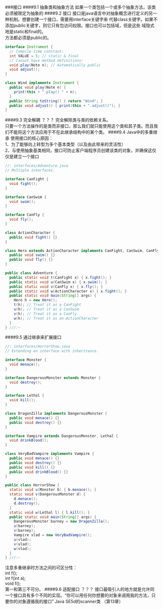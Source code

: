 ###接口
####9.1 抽象类和抽象方法
如果一个类包括一个或多个抽象方法，该类必须被限定为抽象的
####9.2 接口
接口是java语言中对抽象概念进行定义的另一种机制。想要创建一个接口，需要用interface关键字来
代替class关键字。如果不添加public关键字，则它只有包访问权限。接口也可以包括域，但是这些
域隐式地是static和final的。  
方法都必须是public的。
```java
interface Instrument {
  // Compile-time constant:
  int VALUE = 5; // static & final
  // Cannot have method definitions:
  void play(Note n); // Automatically public
  void adjust();
}

class Wind implements Instrument {
  public void play(Note n) {
    print(this + ".play() " + n);
  }
  public String toString() { return "Wind"; }
  public void adjust() { print(this + ".adjust()"); }
}
```
####9.3 完全解耦 ？？？
完全解除类与类的依赖关系。  
只要一个方法操作的是类而非接口，那么我们就只能使用这个类和其子类。而且我们不能将这个方法应用于不在此继承结构中的某个类。
####9.4 Java中的多重继承
使用接口的核心原因：  
1、为了能够向上转型为多个基本类型（以及由此带来的灵活性）  
2、与使用抽象基类相同，接口可防止客户端程序员创建该类的对象，并确保这仅仅是建立一个接口
```java
//: interfaces/Adventure.java
// Multiple interfaces.

interface CanFight {
  void fight();
}

interface CanSwim {
  void swim();
}

interface CanFly {
  void fly();
}

class ActionCharacter {
  public void fight() {}
}	

class Hero extends ActionCharacter implements CanFight, CanSwim, CanFly {
  public void swim() {}
  public void fly() {}
}

public class Adventure {
  public static void t(CanFight x) { x.fight(); }
  public static void u(CanSwim x) { x.swim(); }
  public static void v(CanFly x) { x.fly(); }
  public static void w(ActionCharacter x) { x.fight(); }
  public static void main(String[] args) {
    Hero h = new Hero();
    t(h); // Treat it as a CanFight
    u(h); // Treat it as a CanSwim
    v(h); // Treat it as a CanFly
    w(h); // Treat it as an ActionCharacter
  }
} ///:~
```
####9.5 通过继承来扩展接口
```java
//: interfaces/HorrorShow.java
// Extending an interface with inheritance.

interface Monster {
  void menace();
}

interface DangerousMonster extends Monster {
  void destroy();
}

interface Lethal {
  void kill();
}

class DragonZilla implements DangerousMonster {
  public void menace() {}
  public void destroy() {}
}	

interface Vampire extends DangerousMonster, Lethal {
  void drinkBlood();
}

class VeryBadVampire implements Vampire {
  public void menace() {}
  public void destroy() {}
  public void kill() {}
  public void drinkBlood() {}
}	

public class HorrorShow {
  static void u(Monster b) { b.menace(); }
  static void v(DangerousMonster d) {
    d.menace();
    d.destroy();
  }
  static void w(Lethal l) { l.kill(); }
  public static void main(String[] args) {
    DangerousMonster barney = new DragonZilla();
    u(barney);
    v(barney);
    Vampire vlad = new VeryBadVampire();
    u(vlad);
    v(vlad);
    w(vlad);
  }
} ///:~
```
注意多重继承时方法之间的可区分性：  
int f();     
int f(int a);  
void f();  
第一和第三不可分。
####9.6 适配接口 ？？？
接口最吸引人的地方就是允许同一个接口具有多个不同的实现。“你可以用任何你想要的对象来调用我的方法，只要你的对象遵循我的接口”
Java SE5d的scanner类 （第13章）

